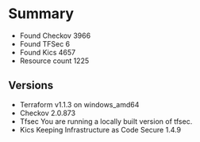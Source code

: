 # Summary

- Found Checkov 3966
- Found TFSec 6
- Found Kics 4657
- Resource count 1225

## Versions

- Terraform v1.1.3 on windows_amd64
- Checkov 2.0.873
- Tfsec You are running a locally built version of tfsec.
- Kics Keeping Infrastructure as Code Secure 1.4.9
